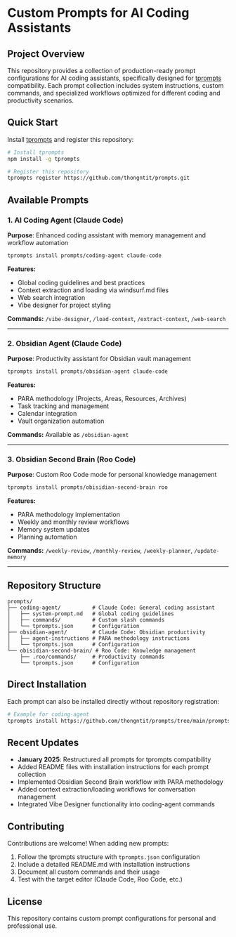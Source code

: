 # Custom Prompts for AI Coding Assistants

## Project Overview

This repository provides a collection of production-ready prompt configurations for AI coding assistants, specifically designed for [tprompts](https://github.com/dzhng/tprompts) compatibility. Each prompt collection includes system instructions, custom commands, and specialized workflows optimized for different coding and productivity scenarios.

## Quick Start

Install [tprompts](https://github.com/dzhng/tprompts) and register this repository:

```bash
# Install tprompts
npm install -g tprompts

# Register this repository
tprompts register https://github.com/thongntit/prompts.git
```

## Available Prompts

### 1. AI Coding Agent (Claude Code)
**Purpose**: Enhanced coding assistant with memory management and workflow automation

```bash
tprompts install prompts/coding-agent claude-code
```

**Features:**
- Global coding guidelines and best practices
- Context extraction and loading via windsurf.md files
- Web search integration
- Vibe designer for project styling

**Commands:** `/vibe-designer`, `/load-context`, `/extract-context`, `/web-search`

---

### 2. Obsidian Agent (Claude Code)
**Purpose**: Productivity assistant for Obsidian vault management

```bash
tprompts install prompts/obsidian-agent claude-code
```

**Features:**
- PARA methodology (Projects, Areas, Resources, Archives)
- Task tracking and management
- Calendar integration
- Vault organization automation

**Commands:** Available as `/obsidian-agent`

---

### 3. Obsidian Second Brain (Roo Code)
**Purpose**: Custom Roo Code mode for personal knowledge management

```bash
tprompts install prompts/obisidian-second-brain roo
```

**Features:**
- PARA methodology implementation
- Weekly and monthly review workflows
- Memory system updates
- Planning automation

**Commands:** `/weekly-review`, `/monthly-review`, `/weekly-planner`, `/update-memory`

---

## Repository Structure

```
prompts/
├── coding-agent/          # Claude Code: General coding assistant
│   ├── system-prompt.md   # Global coding guidelines
│   ├── commands/          # Custom slash commands
│   └── tprompts.json      # Configuration
├── obsidian-agent/        # Claude Code: Obsidian productivity
│   ├── agent-instructions # PARA methodology instructions
│   └── tprompts.json      # Configuration
└── obisidian-second-brain/ # Roo Code: Knowledge management
    ├── .roo/commands/     # Productivity commands
    └── tprompts.json      # Configuration
```

## Direct Installation

Each prompt can also be installed directly without repository registration:

```bash
# Example for coding-agent
tprompts install https://github.com/thongntit/prompts/tree/main/prompts/coding-agent claude-code
```

## Recent Updates

- **January 2025**: Restructured all prompts for tprompts compatibility
- Added README files with installation instructions for each prompt collection
- Implemented Obsidian Second Brain workflow with PARA methodology
- Added context extraction/loading workflows for conversation management
- Integrated Vibe Designer functionality into coding-agent commands

## Contributing

Contributions are welcome! When adding new prompts:

1. Follow the tprompts structure with `tprompts.json` configuration
2. Include a detailed README.md with installation instructions
3. Document all custom commands and their usage
4. Test with the target editor (Claude Code, Roo Code, etc.)

## License

This repository contains custom prompt configurations for personal and professional use.